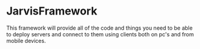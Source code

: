 # JarvisFramework
This framework will provide all of the code and things you need to be able to deploy servers and connect to them using clients both on pc's and from mobile devices.

